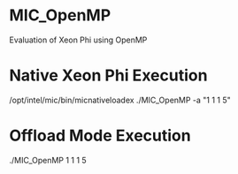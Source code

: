 # MIC_OpenMP
Evaluation of Xeon Phi using OpenMP

# Native Xeon Phi Execution
/opt/intel/mic/bin/micnativeloadex ./MIC_OpenMP -a "1 1 1 5"

# Offload Mode Execution
./MIC_OpenMP 1 1 1 5
